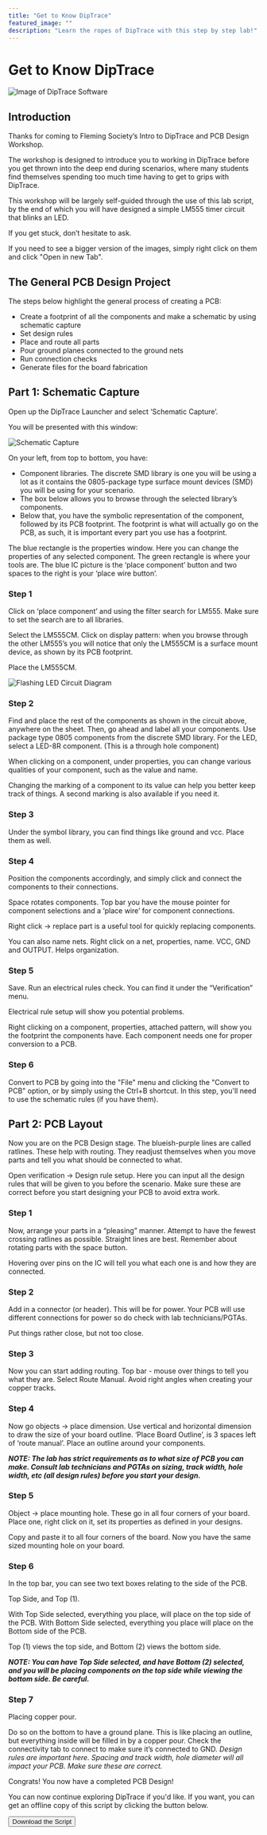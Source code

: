 ```yaml
---
title: "Get to Know DipTrace"
featured_image: ""
description: "Learn the ropes of DipTrace with this step by step lab!"
---
```


# Get to Know DipTrace
![Image of DipTrace Software](./images/DipTrace_9.jpg)

## Introduction

Thanks for coming to Fleming Society’s Intro to DipTrace and PCB Design Workshop.

The workshop is designed to introduce you to working in DipTrace before you get thrown into the deep end during scenarios, where many students find themselves spending too much time having to get to grips with DipTrace.

This workshop will be largely self-guided through the use of this lab script, by the end of which you will have designed a simple LM555 timer circuit that blinks an LED.

If you get stuck, don’t hesitate to ask.

If you need to see a bigger version of the images, simply right click on them and click "Open in new Tab".

## The General PCB Design Project

The steps below highlight the general process of creating a PCB:

- Create a footprint of all the components and make a schematic by using schematic capture
- Set design rules
- Place and route all parts
- Pour ground planes connected to the ground nets
- Run connection checks
- Generate files for the board fabrication

## Part 1: Schematic Capture

Open up the DipTrace Launcher and select ‘Schematic Capture’.

You will be presented with this window:

![Schematic Capture](./images/dipwork_1.png)

On your left, from top to bottom, you have: 
	
- Component libraries. The discrete SMD library is one you will be using a lot as it contains the 0805-package type surface mount devices (SMD) you will be using for your scenario.
-	The box below allows you to browse through the selected library’s components.
-	Below that, you have the symbolic representation of the component, followed by its PCB footprint. The footprint is what will actually go on the PCB, as such, it is important every part you use has a footprint.

The blue rectangle is the properties window. Here you can change the properties of any selected component.
The green rectangle is where your tools are. The blue IC picture is the ‘place component’ button and two spaces to the right is your ‘place wire button’.

### Step 1

Click on ‘place component’ and using the filter search for LM555. Make sure to set the search are to all libraries.

Select the LM555CM. Click on display pattern: when you browse through the other LM555’s you will notice that only the LM555CM is a surface mount device, as shown by its PCB footprint.

Place the LM555CM.

![Flashing LED Circuit Diagram](./images/dipwork_2.png)

### Step 2

Find and place the rest of the components as shown in the circuit above, anywhere on the sheet. Then, go ahead and label all your components. Use package type 0805 components from the discrete SMD library. For the LED, select a LED-8R component. (This is a through hole component)

When clicking on a component, under properties, you can change various qualities of your component, such as the value and name.

Changing the marking of a component to its value can help you better keep track of things. A second marking is also available if you need it.

### Step 3

Under the symbol library, you can find things like ground and vcc. Place them as well. 

### Step 4

Position the components accordingly, and simply click and connect the components to their connections.

Space rotates components. Top bar you have the mouse pointer for component selections and a ‘place wire’ for component connections.

Right click -> replace part is a useful tool for quickly replacing components.

You can also name nets. Right click on a net, properties, name. VCC, GND and OUTPUT. Helps organization.

### Step 5

Save. Run an electrical rules check. You can find it under the “Verification” menu.

Electrical rule setup will show you potential problems.

Right clicking on a component, properties, attached pattern, will show you the footprint the components have. Each component needs one for proper conversion to a PCB.

### Step 6

Convert to PCB by going into the "File" menu and clicking the "Convert to PCB" option, or by simply using the Ctrl+B shortcut. In this step, you'll need to use the schematic rules (if you have them).

## Part 2: PCB Layout

Now you are on the PCB Design stage. The blueish-purple lines are called ratlines. These help with routing. They readjust themselves when you move parts and tell you what should be connected to what.

Open verification -> Design rule setup. Here you can input all the design rules that will be given to you before the scenario. Make sure these are correct before you start designing your PCB to avoid extra work.

### Step 1

Now, arrange your parts in a “pleasing” manner. Attempt to have the fewest crossing ratlines as possible. Straight lines are best. Remember about rotating parts with the space button.

Hovering over pins on the IC will tell you what each one is and how they are connected.

### Step 2

Add in a connector (or header). This will be for power. Your PCB will use different connections for power so do check with lab technicians/PGTAs.

Put things rather close, but not too close.


### Step 3

Now you can start adding routing. Top bar - mouse over things to tell you what they are. Select Route Manual. Avoid right angles when creating your copper tracks.

### Step 4

Now go objects -> place dimension. Use vertical and horizontal dimension to draw the size of your board outline.
‘Place Board Outline’, is 3 spaces left of ‘route manual’. Place an outline around your components.

***NOTE: The lab has strict requirements as to what size of PCB you can make. Consult lab technicians and PGTAs on sizing, track width, hole width, etc (all design rules) before you start your design.***

### Step 5

Object -> place mounting hole.
These go in all four corners of your board. Place one, right click on it, set its properties as defined in your designs.

Copy and paste it to all four corners of the board. Now you have the same sized mounting hole on your board.

### Step 6

In the top bar, you can see two text boxes relating to the side of the PCB. 

Top Side, and Top (1).

With Top Side selected, everything you place, will place on the top side of the PCB. With Bottom Side selected, everything you place will place on the Bottom side of the PCB.

Top (1) views the top side, and Bottom (2) views the bottom side.

***NOTE: You can have Top Side selected, and have Bottom (2) selected, and you will be placing components on the top side while viewing the bottom side. Be careful.***

### Step 7

Placing copper pour. 

Do so on the bottom to have a ground plane. This is like placing an outline, but everything inside will be filled in by a copper pour. Check the connectivity tab to connect to make sure it’s connected to GND. *Design rules are important here. Spacing and track width, hole diameter will all impact your PCB. Make sure these are correct.*

Congrats! You now have a completed PCB Design!

You can now continue exploring DipTrace if you'd like. If you want, you can get an offline copy of this script by clicking the button below.

<button class="mdc-button mdc-button--raised">
  <a href="./files/diptrace_script.pdf" class="mdc-button__label" style="text-decoration: none;" download>Download the Script</a>
</button>

